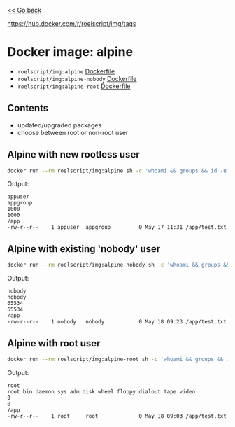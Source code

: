 [<< Go back](../README.md#overview)

https://hub.docker.com/r/roelscript/img/tags

# Docker image: alpine

- `roelscript/img:alpine` [Dockerfile](rootless/Dockerfile)
- `roelscript/img:alpine-nobody` [Dockerfile](nobody/Dockerfile)
- `roelscript/img:alpine-root` [Dockerfile](root/Dockerfile)

## Contents

- updated/upgraded packages
- choose between root or non-root user

## Alpine with new rootless user

```bash
docker run --rm roelscript/img:alpine sh -c 'whoami && groups && id -u && id -g && pwd && touch test.txt && ls -la /app/test.txt'
```

Output:

```
appuser
appgroup
1000
1000
/app
-rw-r--r--    1 appuser  appgroup         0 May 17 11:31 /app/test.txt
```

## Alpine with existing 'nobody' user

```bash
docker run --rm roelscript/img:alpine-nobody sh -c 'whoami && groups && id -u && id -g && pwd && touch test.txt && ls -la /app/test.txt'
```

Output:

```
nobody
nobody
65534
65534
/app
-rw-r--r--    1 nobody   nobody           0 May 18 09:23 /app/test.txt
```

## Alpine with root user

```bash
docker run --rm roelscript/img:alpine-root sh -c 'whoami && groups && id -u && id -g && pwd && touch test.txt && ls -la /app/test.txt'
```

Output:

```
root
root bin daemon sys adm disk wheel floppy dialout tape video
0
0
/app
-rw-r--r--    1 root     root             0 May 18 09:03 /app/test.txt
```

